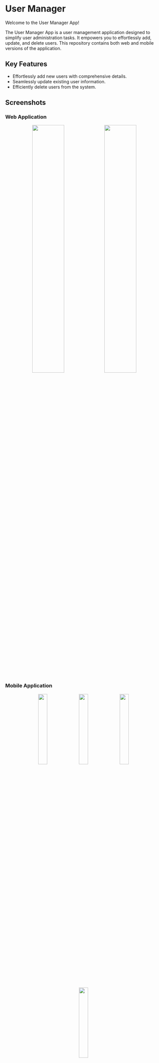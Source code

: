 # User Manager 

Welcome to the User Manager App!

The User Manager App is a user management application designed to simplify user administration tasks. It empowers you to effortlessly add, update, and delete users. This repository contains both web and mobile versions of the application.

## Key Features

- Effortlessly add new users with comprehensive details.
- Seamlessly update existing user information.
- Efficiently delete users from the system.

## Screenshots

### Web Application

<p align="center">
  <img src="https://github.com/afluxmhd/user-manager/assets/93920274/f1dccd6f-a016-4ba1-a084-5a532190cd7e" width="45%"  />
  <img src="https://github.com/afluxmhd/user-manager/assets/93920274/a362e5e6-9171-4a70-8618-ea8a7eec4dd9" width="45%" />
</p>





### Mobile Application

<p align="center">
  <img src="https://github.com/afluxmhd/user-manager/assets/93920274/0f03fdca-993d-48d6-9020-efa7046e61de" width="24%" style="margin-right: 1%;" />
  <img src="https://github.com/afluxmhd/user-manager/assets/93920274/7500162c-0cf5-4c98-91d9-cf1092cd4cdb" width="24%" style="margin-right: 1%;" />
  <img src="https://github.com/afluxmhd/user-manager/assets/93920274/6017f33b-d205-4942-bd43-c6780adf7668" width="24%" style="margin-right: 1%;" />
  <img src="https://github.com/afluxmhd/user-manager/assets/93920274/9c7d3607-95a0-49ff-8406-f5ec8b8883b0" width="24%" style="margin-right: 1%;" />
</p>


## Technologies Utilized

- Flutter for the mobile application development.
- HTML, CSS, and JavaScript for the web application development.
- Node.js,MongoDB for the Server side.

## Getting Started

To experience the User Manager App on both web and mobile, kindly follow these instructions:


### Server Configuration

To run the server successfully, you need to configure the MongoDB connection settings. Follow these steps:

1. Create a new file named config.env in the server directory.
2. Open the `config.env` file with a text editor.
3. Add your MongoDB connection string and port number:

```
PORT = 'PORT_NUMBER'
MONGO_URI = 'YOUR_MONGO_URI'
```
4. Save the `config.env` file.
5. Navigate to the server directory of the project.
```
cd server
```
6. Run the following command
```
npm install
```
7. Once the installation is complete, run the following command to start the server:
```
npm start
```

### Web Application

1. Ensure that the server is up and running on the configured port at localhost.
2. Access the web application using this link: ```http://localhost:<portNumber>```

### Mobile Application

1. Before proceeding, ensure that you have Flutter installed on your system.
2. Clone this repository to your local machine.
3. Access the `mobile` directory.
4. Execute `flutter pub get` to install the required dependencies.
5. Connect your mobile device or emulator to your machine.
6. Run `flutter run` to launch the User Manager App on your device.
